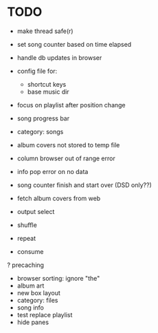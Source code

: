 # TODO

- make thread safe(r)
- set song counter based on time elapsed
- handle db updates in browser
- config file for:
  - shortcut keys
  - base music dir
- focus on playlist after position change
- song progress bar
- category: songs
- album covers not stored to temp file
- column browser out of range error
- info pop error on no data
- song counter finish and start over (DSD only??)
- fetch album covers from web

- output select
- shuffle
- repeat
- consume

? precaching


+ browser sorting: ignore "the"
+ album art
+ new box layout
+ category: files
+ song info
+ test replace playlist
+ hide panes
